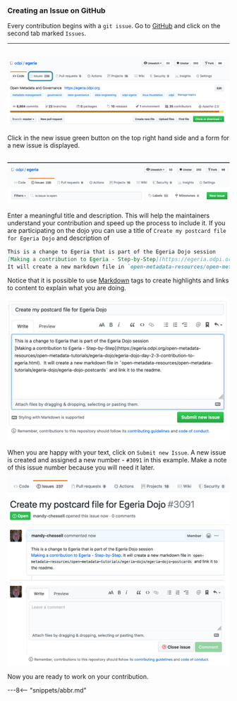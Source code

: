 <!-- SPDX-License-Identifier: CC-BY-4.0 -->
<!-- Copyright Contributors to the ODPi Egeria project 2020. -->

### Creating an Issue on GitHub

Every contribution begins with a `git issue`.
Go to [GitHub](https://github.com/odpi/egeria) and click on the second tab marked `Issues`.

----

![GitHub Issues Tab](git-hub-issues-tab.png)
----

Click in the new issue green button on the top right hand side and a form for a new
issue is displayed.


![GitHub New Issue Button](git-hub-new-issue-button.png)
----

Enter a meaningful title and description.  This will help the maintainers understand your contribution
and speed up the process to include it.
If you are participating on the dojo you can use a title of `Create my postcard file for Egeria Dojo`
and description of
```md
This is a change to Egeria that is part of the Egeria Dojo session
[Making a contribution to Egeria - Step-by-Step](https://egeria.odpi.org/open-metadata-resources/open-metadata-tutorials/egeria-dojo/egeria-dojo-day-2-3-contribution-to-egeria.html).
It will create a new markdown file in `open-metadata-resources/open-metadata-tutorials/egeria-dojo/egeria-dojo-postcards` and link it to the readme.
```
Notice that it is possible to use [Markdown](/guides/contributor/markdown)
tags to create highlights and links to content to explain what you are doing.

![GitHub Create New Issue](git-hub-create-new-issue.png)

When you are happy with your text, click on `Submit new Issue`.  A new issue is created and
assigned a new number - `#3091` in this example.
Make a note of this issue number because you will need it later.

![GitHub New Issue Created](git-hub-new-issue-created.png)

Now you are ready to work on your contribution.

---8<-- "snippets/abbr.md"
